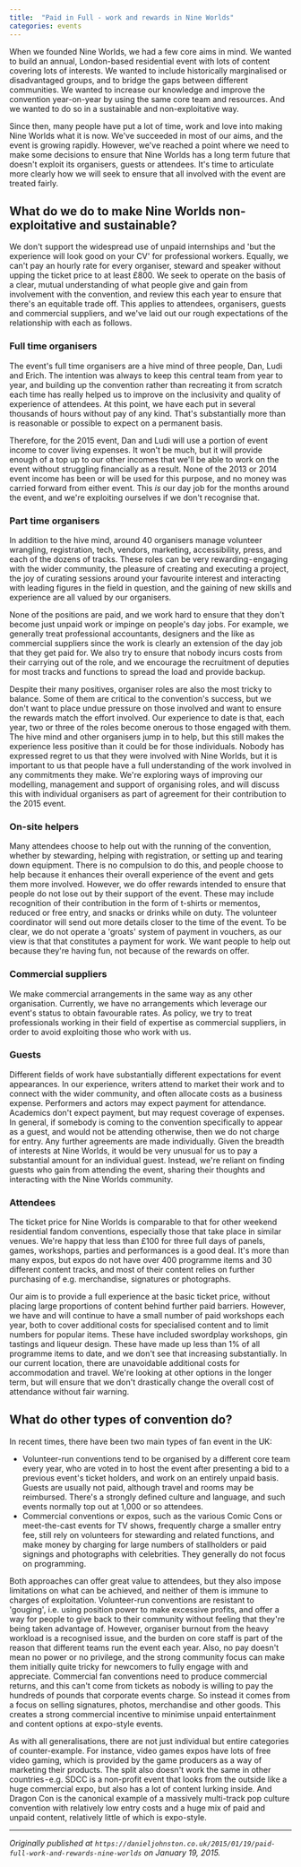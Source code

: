 ```yaml
---
title:  "Paid in Full - work and rewards in Nine Worlds"
categories: events
---
```


When we founded Nine Worlds, we had a few core aims in mind. We wanted to build an annual, London-based residential event with lots of content covering lots of interests. We wanted to include historically marginalised or disadvantaged groups, and to bridge the gaps between different communities. We wanted to increase our knowledge and improve the convention year-on-year by using the same core team and resources. And we wanted to do so in a sustainable and non-exploitative way.

Since then, many people have put a lot of time, work and love into making Nine Worlds what it is now. We've succeeded in most of our aims, and the event is growing rapidly. However, we've reached a point where we need to make some decisions to ensure that Nine Worlds has a long term future that doesn't exploit its organisers, guests or attendees. It's time to articulate more clearly how we will seek to ensure that all involved with the event are treated fairly.

## What do we do to make Nine Worlds non-exploitative and sustainable?

We don't support the widespread use of unpaid internships and 'but the experience will look good on your CV' for professional workers. Equally, we can't pay an hourly rate for every organiser, steward and speaker without upping the ticket price to at least £800. We seek to operate on the basis of a clear, mutual understanding of what people give and gain from involvement with the convention, and review this each year to ensure that there's an equitable trade off. This applies to attendees, organisers, guests and commercial suppliers, and we've laid out our rough expectations of the relationship with each as follows.

### Full time organisers

The event's full time organisers are a hive mind of three people, Dan, Ludi and Erich. The intention was always to keep this central team from year to year, and building up the convention rather than recreating it from scratch each time has really helped us to improve on the inclusivity and quality of experience of attendees. At this point, we have each put in several thousands of hours without pay of any kind. That's substantially more than is reasonable or possible to expect on a permanent basis.

Therefore, for the 2015 event, Dan and Ludi will use a portion of event income to cover living expenses. It won't be much, but it will provide enough of a top up to our other incomes that we'll be able to work on the event without struggling financially as a result. None of the 2013 or 2014 event income has been or will be used for this purpose, and no money was carried forward from either event. This *is* our day job for the months around the event, and we're exploiting ourselves if we don't recognise that.

### Part time organisers

In addition to the hive mind, around 40 organisers manage volunteer wrangling, registration, tech, vendors, marketing, accessibility, press, and each of the dozens of tracks. These roles can be very rewarding - engaging with the wider community, the pleasure of creating and executing a project, the joy of curating sessions around your favourite interest and interacting with leading figures in the field in question, and the gaining of new skills and experience are all valued by our organisers.

None of the positions are paid, and we work hard to ensure that they don't become just unpaid work or impinge on people's day jobs. For example, we generally treat professional accountants, designers and the like as commercial suppliers since the work is clearly an extension of the day job that they get paid for. We also try to ensure that nobody incurs costs from their carrying out of the role, and we encourage the recruitment of deputies for most tracks and functions to spread the load and provide backup.

Despite their many positives, organiser roles are also the most tricky to balance. Some of them are critical to the convention's success, but we don't want to place undue pressure on those involved and want to ensure the rewards match the effort involved.
Our experience to date is that, each year, two or three of the roles become onerous to those engaged with them. The hive mind and other organisers jump in to help, but this still makes the experience less positive than it could be for those individuals. Nobody has expressed regret to us that they were involved with Nine Worlds, but it is important to us that people have a full understanding of the work involved in any commitments they make. We're exploring ways of improving our modelling, management and support of organising roles, and will discuss this with individual organisers as part of agreement for their contribution to the 2015 event.

### On-site helpers

Many attendees choose to help out with the running of the convention, whether by stewarding, helping with registration, or setting up and tearing down equipment. There is no compulsion to do this, and people choose to help because it enhances their overall experience of the event and gets them more involved. However, we do offer rewards intended to ensure that people do not lose out by their support of the event. These may include recognition of their contribution in the form of t-shirts or mementos, reduced or free entry, and snacks or drinks while on duty. The volunteer coordinator will send out more details closer to the time of the event. To be clear, we do not operate a 'groats' system of payment in vouchers, as our view is that that constitutes a payment for work. We want people to help out because they're having fun, not because of the rewards on offer.

### Commercial suppliers

We make commercial arrangements in the same way as any other organisation. Currently, we have no arrangements which leverage our event's status to obtain favourable rates. As policy, we try to treat professionals working in their field of expertise as commercial suppliers, in order to avoid exploiting those who work with us.

### Guests

Different fields of work have substantially different expectations for event appearances. In our experience, writers attend to market their work and to connect with the wider community, and often allocate costs as a business expense. Performers and actors may expect payment for attendance. Academics don't expect payment, but may request coverage of expenses. In general, if somebody is coming to the convention specifically to appear as a guest, and would not be attending otherwise, then we do not charge for entry. Any further agreements are made individually. Given the breadth of interests at Nine Worlds, it would be very unusual for us to pay a substantial amount for an individual guest. Instead, we're reliant on finding guests who gain from attending the event, sharing their thoughts and interacting with the Nine Worlds community.

### Attendees

The ticket price for Nine Worlds is comparable to that for other weekend residential fandom conventions, especially those that take place in similar venues. We're happy that less than £100 for three full days of panels, games, workshops, parties and performances is a good deal. It's more than many expos, but expos do not have over 400 programme items and 30 different content tracks, and most of their content relies on further purchasing of e.g. merchandise, signatures or photographs.

Our aim is to provide a full experience at the basic ticket price, without placing large proportions of content behind further paid barriers. However, we have and will continue to have a small number of paid workshops each year, both to cover additional costs for specialised content and to limit numbers for popular items. These have included swordplay workshops, gin tastings and liqueur design. These have made up less than 1% of all programme items to date, and we don't see that increasing substantially.
In our current location, there are unavoidable additional costs for accommodation and travel. We're looking at other options in the longer term, but will ensure that we don't drastically change the overall cost of attendance without fair warning.

## What do other types of convention do?

In recent times, there have been two main types of fan event in the UK:

- Volunteer-run conventions tend to be organised by a different core team every year, who are voted in to host the event after presenting a bid to a previous event's ticket holders, and work on an entirely unpaid basis. Guests are usually not paid, although travel and rooms may be reimbursed. There's a strongly defined culture and language, and such events normally top out at 1,000 or so attendees.
- Commercial conventions or expos, such as the various Comic Cons or meet-the-cast events for TV shows, frequently charge a smaller entry fee, still rely on volunteers for stewarding and related functions, and make money by charging for large numbers of stallholders or paid signings and photographs with celebrities. They generally do not focus on programming.

Both approaches can offer great value to attendees, but they also impose limitations on what can be achieved, and neither of them is immune to charges of exploitation. Volunteer-run conventions are resistant to 'gouging', i.e. using position power to make excessive profits, and offer a way for people to give back to their community without feeling that they're being taken advantage of. However, organiser burnout from the heavy workload is a recognised issue, and the burden on core staff is part of the reason that different teams run the event each year. Also, no pay doesn't mean no power or no privilege, and the strong community focus can make them initially quite tricky for newcomers to fully engage with and appreciate. Commercial fan conventions need to produce commercial returns, and this can't come from tickets as nobody is willing to pay the hundreds of pounds that corporate events charge. So instead it comes from a focus on selling signatures, photos, merchandise and other goods. This creates a strong commercial incentive to minimise unpaid entertainment and content options at expo-style events.

As with all generalisations, there are not just individual but entire categories of counter-example. For instance, video games expos have lots of free video gaming, which is provided by the game producers as a way of marketing their products. The split also doesn't work the same in other countries - e.g. SDCC is a non-profit event that looks from the outside like a huge commercial expo, but also has a lot of content lurking inside. And Dragon Con is the canonical example of a massively multi-track pop culture convention with relatively low entry costs and a huge mix of paid and unpaid content, relatively little of which is expo-style.

---

*Originally published at `https://danieljohnston.co.uk/2015/01/19/paid-full-work-and-rewards-nine-worlds` on January 19, 2015.*

